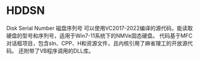 # HDDSN
Disk Serial Number  磁盘序列号
可以使用VC2017-2022编译的源代码，能读取硬盘的型号和序列号，适用于Win7-11系统下的NMVe固态硬盘。
代码基于MFC对话框项目，包含sln、CPP、H和资源文件，且内核引用了麻省理工的开放源代码。
还附带了VB程序调用的DLL库。
